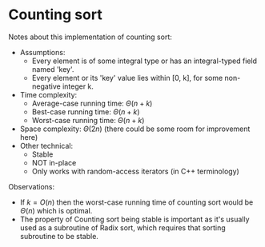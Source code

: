 # Counting sort
Notes about this implementation of counting sort:
* Assumptions: 
    * Every element is of some integral type or has an integral-typed field named 'key'.
    * Every element or its 'key' value lies within [0, k], for some non-negative integer k.
* Time complexity:
    * Average-case running time: $\Theta(n + k)$
    * Best-case running time: $\Theta(n + k)$
    * Worst-case running time: $\Theta(n + k)$
* Space complexity: $\Theta(2n)$ (there could be some room for improvement here)
* Other technical:
    * Stable
    * NOT in-place
    * Only works with random-access iterators (in C++ terminology)

Observations:
* If $k = O(n)$ then the worst-case running time of counting sort would be $\Theta(n)$ which is optimal.
* The property of Counting sort being stable is important as it's usually used as a subroutine of Radix sort, which requires that sorting subroutine to be stable.